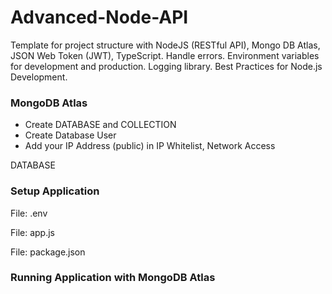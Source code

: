 # Advanced-Node-API

Template for project structure with NodeJS (RESTful API), Mongo DB Atlas, JSON Web Token (JWT), TypeScript.
Handle errors. Environment variables for development and production. Logging library. Best Practices for Node.js Development.

### MongoDB Atlas

- Create DATABASE and COLLECTION
- Create Database User
- Add your IP Address (public) in IP Whitelist, Network Access

DATABASE



### Setup Application

File: .env


File: app.js


File: package.json



### Running Application with MongoDB Atlas






